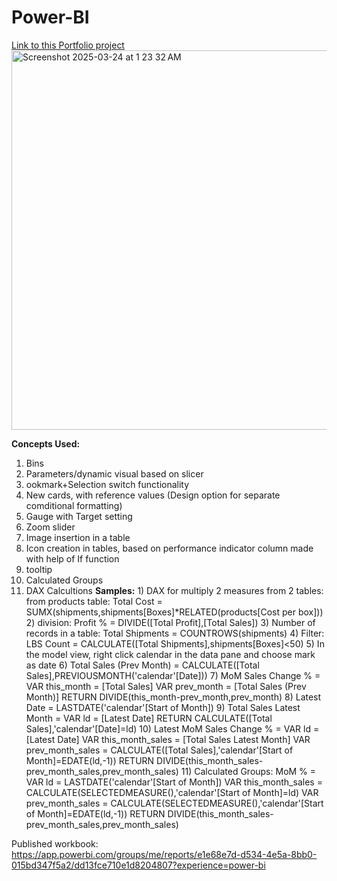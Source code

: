 # Power-BI

[Link to this Portfolio project](https://app.powerbi.com/view?r=eyJrIjoiZmU2ODcwOTItNTBlZS00ZDViLTgyOWUtNWZmOWNmMzc4OTc3IiwidCI6ImNlN2MyYzVlLTQ1NmEtNGM5NC1iMWU2LTIyNDQ0ODdiNWNhOSIsImMiOjJ9)
<img width="607" alt="Screenshot 2025-03-24 at 1 23 32 AM" src="https://github.com/user-attachments/assets/d421278f-790b-43b9-a591-009e8c8822d0" />


**Concepts Used:**
1) Bins
2) Parameters/dynamic visual based on slicer
3) ookmark+Selection switch functionality
4) New cards, with reference values (Design option for separate comditional formatting)
5) Gauge with Target setting
6) Zoom slider
7) Image insertion in a table
8) Icon creation in tables, based on performance indicator column made with help of If function
9) tooltip
10) Calculated Groups
11) DAX Calcultions
    **Samples:**
        1) DAX for multiply 2 measures from 2 tables: 
        from products table: Total Cost = SUMX(shipments,shipments[Boxes]*RELATED(products[Cost per box]))
        2) division: Profit % = DIVIDE([Total Profit],[Total Sales])
        3) Number of records in a table: Total Shipments = COUNTROWS(shipments)
        4) Filter: LBS Count = CALCULATE([Total Shipments],shipments[Boxes]<50)
        5) In the model view, right click calendar in the data pane and choose mark as date
        6) Total Sales (Prev Month) = CALCULATE([Total Sales],PREVIOUSMONTH('calendar'[Date]))
        7) MoM Sales Change % = 
                VAR this_month = [Total Sales]
                VAR prev_month = [Total Sales (Prev Month)]
            RETURN 
                DIVIDE(this_month-prev_month,prev_month)
        8) Latest Date = LASTDATE('calendar'[Start of Month])
        9) Total Sales Latest Month = 
                VAR ld = [Latest Date]
            RETURN
                CALCULATE([Total Sales],'calendar'[Date]=ld)
        10) Latest MoM Sales Change % = 
                VAR ld = [Latest Date]
                VAR this_month_sales = [Total Sales Latest Month]
                VAR prev_month_sales = CALCULATE([Total Sales],'calendar'[Start of Month]=EDATE(ld,-1))
            RETURN DIVIDE(this_month_sales-prev_month_sales,prev_month_sales)
        11) Calculated Groups:
            MoM % = 
                VAR ld = LASTDATE('calendar'[Start of Month])
                VAR this_month_sales = CALCULATE(SELECTEDMEASURE(),'calendar'[Start of Month]=ld)
                VAR prev_month_sales = CALCULATE(SELECTEDMEASURE(),'calendar'[Start of Month]=EDATE(ld,-1))
            RETURN DIVIDE(this_month_sales-prev_month_sales,prev_month_sales)

Published workbook: https://app.powerbi.com/groups/me/reports/e1e68e7d-d534-4e5a-8bb0-015bd347f5a2/dd13fce710e1d8204807?experience=power-bi

